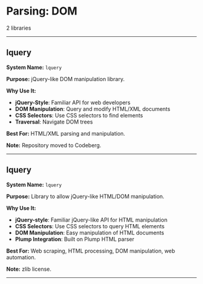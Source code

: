 # Parsing: DOM

2 libraries

---

## lquery

**System Name:** `lquery`

**Purpose:** jQuery-like DOM manipulation library.

**Why Use It:**
- **jQuery-Style**: Familiar API for web developers
- **DOM Manipulation**: Query and modify HTML/XML documents
- **CSS Selectors**: Use CSS selectors to find elements
- **Traversal**: Navigate DOM trees

**Best For:** HTML/XML parsing and manipulation.

**Note:** Repository moved to Codeberg.

---


## lquery

**System Name:** `lquery`

**Purpose:** Library to allow jQuery-like HTML/DOM manipulation.

**Why Use It:**
- **jQuery-style**: Familiar jQuery-like API for HTML manipulation
- **CSS Selectors**: Use CSS selectors to query HTML elements
- **DOM Manipulation**: Easy manipulation of HTML documents
- **Plump Integration**: Built on Plump HTML parser

**Best For:** Web scraping, HTML processing, DOM manipulation, web automation.

**Note:** zlib license.

---



